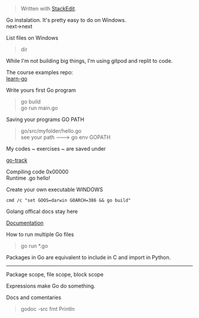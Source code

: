 ﻿


> Written with [StackEdit](https://stackedit.io/).

Go instalation. It's pretty easy to do on Windows.  
next->next  

List files on Windows 

> dir

While I'm not building big things, I'm using gitpod and replit to code.

 The course examples repo:  
 [learn-go](https://github.com/spacexjedi/learngo)

Write yours first Go program

> go build  
> go run main.go

Saving your programs GO PATH

> go/src/myfolder/hello.go  
> see your path --->  go env GOPATH

My codes ~ exercises ~ are saved under   

[go-track](https://github.com/spacexjedi/go-track)


Compiling code 0x00000   
Runtime .go hello!

Create your own executable  WINDOWS

`cmd /c "set GOOS=darwin GOARCH=386 && go build"`

Golang offical docs stay here  

[Documentation](https://tour.golang.org/)

How to run multiple Go files  

> go run *.go

Packages in Go  are equivalent to include in C and import in Python.

_______________________

Package scope, file scope, block scope  

Expressions make Go do something.  

Docs and comentaries  

> godoc  -src fmt  Println












